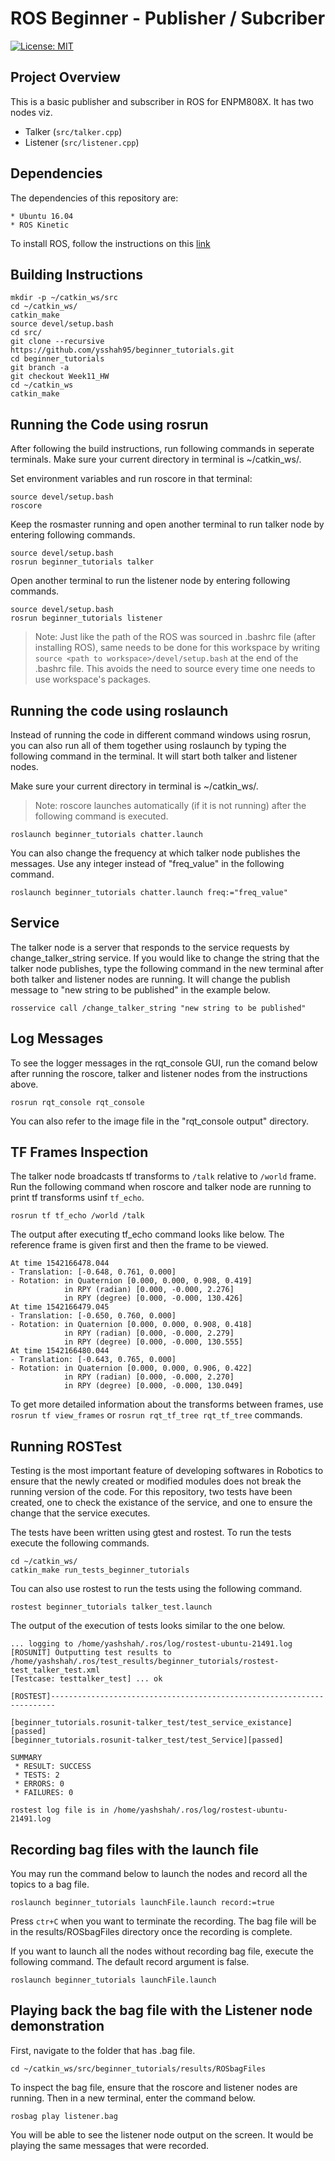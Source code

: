 # ROS Beginner - Publisher / Subcriber 
[![License: MIT](https://img.shields.io/badge/License-MIT-yellow.svg)](https://github.com/nr-parikh/beginner_tutorials/blob/master/LICENSE)

## Project Overview
This is a basic publisher and subscriber in ROS for ENPM808X. It has two nodes viz.
* Talker (`src/talker.cpp`)
* Listener (`src/listener.cpp`)

## Dependencies 
The dependencies of this repository are:
 ```
* Ubuntu 16.04
* ROS Kinetic
```

To install ROS, follow the instructions on this [link](http://wiki.ros.org/kinetic/Installation)

## Building Instructions
```
mkdir -p ~/catkin_ws/src
cd ~/catkin_ws/
catkin_make
source devel/setup.bash
cd src/
git clone --recursive https://github.com/ysshah95/beginner_tutorials.git
cd beginner_tutorials
git branch -a
git checkout Week11_HW
cd ~/catkin_ws
catkin_make
```

## Running the Code using rosrun
After following the build instructions, run following commands in seperate terminals. Make sure your current directory in terminal is ~/catkin_ws/.

Set environment variables and run roscore in that terminal: 
```
source devel/setup.bash
roscore
```

Keep the rosmaster running and open another terminal to run talker node by entering following commands.
```
source devel/setup.bash
rosrun beginner_tutorials talker
```

Open another terminal to run the listener node by entering following commands.
```
source devel/setup.bash
rosrun beginner_tutorials listener
```

>Note: Just like the path of the ROS was sourced in .bashrc file (after installing ROS), same needs to be done for this workspace by writing ```source <path to workspace>/devel/setup.bash``` at the end of the .bashrc file. This avoids the need to source every time one needs to use workspace's packages.

## Running the code using roslaunch
Instead of running the code in different command windows using rosrun, you can also run all of them together using roslaunch by typing the following command in the terminal. It will start both talker and listener nodes. 

Make sure your current directory in terminal is ~/catkin_ws/.

>Note: roscore launches automatically (if it is not running) after the following command is executed. 

```
roslaunch beginner_tutorials chatter.launch
```

You can also change the frequency at which talker node publishes the messages. Use any integer instead of "freq_value" in the following command.

```
roslaunch beginner_tutorials chatter.launch freq:="freq_value"
```

## Service
The talker node is a server that responds to the service requests by change_talker_string service. If you would like to change the string that the talker node publishes, type the following command in the new terminal after both talker and listener nodes are running. It will change the publish message to "new string to be published" in the example below. 

```
rosservice call /change_talker_string "new string to be published"
```

## Log Messages

To see the logger messages in the rqt_console GUI, run the comand below after running the roscore, talker and listener nodes from the instructions above.

```
rosrun rqt_console rqt_console
```
You can also refer to the image file in the "rqt_console output" directory. 

## TF Frames Inspection

The talker node broadcasts tf transforms to ```/talk``` relative to ```/world``` frame. Run the following command when roscore and talker node are running to print tf transforms usinf ```tf_echo```.  

```
rosrun tf tf_echo /world /talk
```

The output after executing tf_echo command looks like below. The reference frame is given first and then the frame to be viewed. 

```
At time 1542166478.044
- Translation: [-0.648, 0.761, 0.000]
- Rotation: in Quaternion [0.000, 0.000, 0.908, 0.419]
            in RPY (radian) [0.000, -0.000, 2.276]
            in RPY (degree) [0.000, -0.000, 130.426]
At time 1542166479.045
- Translation: [-0.650, 0.760, 0.000]
- Rotation: in Quaternion [0.000, 0.000, 0.908, 0.418]
            in RPY (radian) [0.000, -0.000, 2.279]
            in RPY (degree) [0.000, -0.000, 130.555]
At time 1542166480.044
- Translation: [-0.643, 0.765, 0.000]
- Rotation: in Quaternion [0.000, 0.000, 0.906, 0.422]
            in RPY (radian) [0.000, -0.000, 2.270]
            in RPY (degree) [0.000, -0.000, 130.049]
```

To get more detailed information about the transforms between frames, use ```rosrun tf view_frames``` or ```rosrun rqt_tf_tree rqt_tf_tree``` commands.

## Running ROSTest

Testing is the most important feature of developing softwares in Robotics to ensure that the newly created or modified modules does not break the running version of the code. For this repository, two tests have been created, one to check the existance of the service, and one to ensure the change that the service executes. 

The tests have been written using gtest and rostest. To run the tests execute the following commands. 

```
cd ~/catkin_ws/
catkin_make run_tests_beginner_tutorials
```

Tou can also use rostest to run the tests using the following command.

```
rostest beginner_tutorials talker_test.launch
```

The output of the execution of tests looks similar to the one below. 

```
... logging to /home/yashshah/.ros/log/rostest-ubuntu-21491.log
[ROSUNIT] Outputting test results to /home/yashshah/.ros/test_results/beginner_tutorials/rostest-test_talker_test.xml
[Testcase: testtalker_test] ... ok

[ROSTEST]-----------------------------------------------------------------------

[beginner_tutorials.rosunit-talker_test/test_service_existance][passed]
[beginner_tutorials.rosunit-talker_test/test_Service][passed]

SUMMARY
 * RESULT: SUCCESS
 * TESTS: 2
 * ERRORS: 0
 * FAILURES: 0

rostest log file is in /home/yashshah/.ros/log/rostest-ubuntu-21491.log

```

## Recording bag files with the launch file

You may run the command below to launch the nodes and record all the topics to a bag file.  

```
roslaunch beginner_tutorials launchFile.launch record:=true
```

Press ```ctr+C``` when you want to terminate the recording. The bag file will be in the results/ROSbagFiles directory once the recording is complete.

If you want to launch all the nodes without recording bag file, execute the following command. The default record argument is false.  

```
roslaunch beginner_tutorials launchFile.launch
```

## Playing back the bag file with the Listener node demonstration

First, navigate to the folder that has .bag file.

```
cd ~/catkin_ws/src/beginner_tutorials/results/ROSbagFiles
```

To inspect the bag file, ensure that the roscore and listener nodes are running. Then in a new terminal, enter the command below.

```
rosbag play listener.bag
```

You will be able to see the listener node output on the screen. It would be playing the same messages that were recorded.


